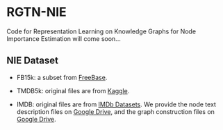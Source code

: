 # RGTN-NIE

Code for Representation Learning on Knowledge Graphs for Node Importance Estimation will come soon...

## NIE Dataset

* FB15k: a subset from [FreeBase](https://developers.google.com/freebase).

* TMDB5k: original files are from 
[Kaggle](https://www.kaggle.com/tmdb/tmdb-movie-metadata).

* IMDB: original files are from [IMDb Datasets](
https://www.imdb.com/interfaces/).
We provide the node text description files on [Google Drive](https://drive.google.com/file/d/10y6yIN6_y1Mw_83RKP32KISql_INjrWK/view?usp=sharing), and the graph construction files on [Google Drive](
https://drive.google.com/file/d/1xd0ObAIDYMsxQZD2l0e-9fWo_ro76--x/view?usp=sharing).

